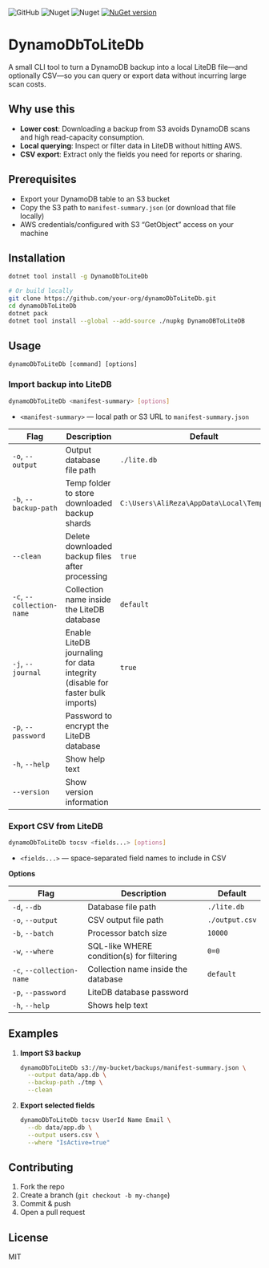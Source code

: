 ﻿
![GitHub](https://img.shields.io/github/license/alirezanet/dynamodbtolitedb) 
![Nuget](https://img.shields.io/nuget/dt/dynamodbtolitedb?color=%239100ff)
![Nuget](https://img.shields.io/nuget/v/dynamodbtolitedb?label=stable) 
[![NuGet version](https://img.shields.io/nuget/v/dynamodbtolitedb.svg?style=flat-square)](https://www.nuget.org/packages/dynamodbtolitedb/)

# DynamoDbToLiteDb

A small CLI tool to turn a DynamoDB backup into a local LiteDB file—and optionally CSV—so you can query or export data
without incurring large scan costs.

## Why use this

- **Lower cost**: Downloading a backup from S3 avoids DynamoDB scans and high read-capacity consumption.
- **Local querying**: Inspect or filter data in LiteDB without hitting AWS.
- **CSV export**: Extract only the fields you need for reports or sharing.

## Prerequisites

- Export your DynamoDB table to an S3 bucket
- Copy the S3 path to `manifest-summary.json` (or download that file locally)
- AWS credentials/configured with S3 “GetObject” access on your machine

## Installation

```bash
dotnet tool install -g DynamoDbToLiteDb

# Or build locally
git clone https://github.com/your-org/dynamoDbToLiteDb.git
cd dynamoDbToLiteDb
dotnet pack
dotnet tool install --global --add-source ./nupkg DynamoDBToLiteDB
```

## Usage

```
dynamoDbToLiteDb [command] [options]
```

### Import backup into LiteDB

```bash
dynamoDbToLiteDb <manifest-summary> [options]
```

- `<manifest-summary>` — local path or S3 URL to `manifest-summary.json`



| Flag                      | Description                                                | Default                                |
|----------------------------|------------------------------------------------------------|----------------------------------------|
| `-o`, `--output`           | Output database file path                                  | `./lite.db`                            |
| `-b`, `--backup-path`      | Temp folder to store downloaded backup shards              | `C:\Users\AliReza\AppData\Local\Temp\c5077` |
| `--clean`                  | Delete downloaded backup files after processing           | `true`                                 |
| `-c`, `--collection-name`  | Collection name inside the LiteDB database                 | `default`                              |
| `-j`, `--journal`          | Enable LiteDB journaling for data integrity (disable for faster bulk imports) | `true` |
| `-p`, `--password`         | Password to encrypt the LiteDB database                    |                                        |
| `-h`, `--help`             | Show help text                                             |                                        |
| `--version`                | Show version information                                  |                                        |


### Export CSV from LiteDB

```bash
dynamoDbToLiteDb tocsv <fields...> [options]
```

- `<fields...>` — space-separated field names to include in CSV

**Options**

| Flag                      | Description                              | Default         |
|----------------------------|------------------------------------------|-----------------|
| `-d`, `--db`               | Database file path                      | `./lite.db`     |
| `-o`, `--output`           | CSV output file path                    | `./output.csv`  |
| `-b`, `--batch`            | Processor batch size                    | `10000`         |
| `-w`, `--where`            | SQL-like WHERE condition(s) for filtering | `0=0`          |
| `-c`, `--collection-name`  | Collection name inside the database     | `default`       |
| `-p`, `--password`         | LiteDB database password                |                 |
| `-h`, `--help`             | Shows help text                         |                 |


## Examples

1. **Import S3 backup**
   ```bash
   dynamoDbToLiteDb s3://my-bucket/backups/manifest-summary.json \
     --output data/app.db \
     --backup-path ./tmp \
     --clean
   ```

2. **Export selected fields**
   ```bash
   dynamoDbToLiteDb tocsv UserId Name Email \
     --db data/app.db \
     --output users.csv \
     --where "IsActive=true"
   ```

## Contributing

1. Fork the repo
2. Create a branch (`git checkout -b my-change`)
3. Commit & push
4. Open a pull request

## License

MIT

